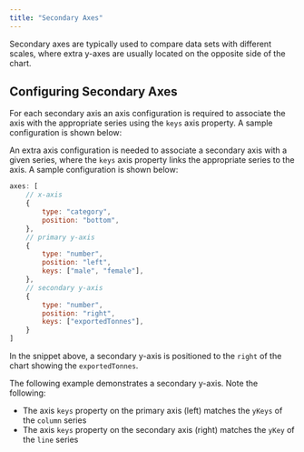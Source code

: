 ```yaml
---
title: "Secondary Axes"
---
```

Secondary axes are typically used to compare data sets with different scales, where extra y-axes are usually located 
on the opposite side of the chart.

## Configuring Secondary Axes

For each secondary axis an axis configuration is required to associate the axis with the appropriate series using 
the `keys` axis property. A sample configuration is shown below:

An extra axis configuration is needed to associate a secondary axis with a given series, where the `keys` axis property 
links the appropriate series to the axis. A sample configuration is shown below:

```js
axes: [
    // x-axis
    {
        type: "category",
        position: "bottom",
    },
    // primary y-axis
    {
        type: "number",
        position: "left",
        keys: ["male", "female"],
    },
    // secondary y-axis
    {
        type: "number",
        position: "right",
        keys: ["exportedTonnes"],
    }
]
```

In the snippet above, a secondary y-axis is positioned to the `right` of the chart showing the `exportedTonnes`.

The following example demonstrates a secondary y-axis. Note the following:

- The axis `keys` property on the primary axis (left) matches the `yKeys` of the `column` series
- The axis `keys` property on the secondary axis (right) matches the `yKey` of the `line` series

<chart-example title='Secondary y-axis' name='multiple-axes' type='generated'></chart-example>